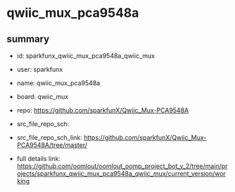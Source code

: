 # qwiic_mux_pca9548a
 
## summary 
* id: sparkfunx_qwiic_mux_pca9548a_qwiic_mux
* user: sparkfunx
* name: qwiic_mux_pca9548a
* board: qwiic_mux
* repo: https://github.com/sparkfunX/Qwiic_Mux-PCA9548A



* src_file_repo_sch: 
* src_file_repo_sch_link: https://github.com/sparkfunX/Qwiic_Mux-PCA9548A/tree/master/
* full details link: https://github.com/oomlout/oomlout_oomp_project_bot_v_2/tree/main/projects/sparkfunx_qwiic_mux_pca9548a_qwiic_mux/current_version/working  







